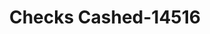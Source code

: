 ---
f_zip-code: 48328
f_state-code: MI
title: Checks Cashed-14516
f_phone: 248-683-5626
f_city-only: Waterford
f_address: 3448 Highland Road Waterford
f_location-unique-id: '14516'
slug: checks-cashed-14516
updated-on: '2024-05-30T13:46:58.046Z'
created-on: '2024-05-30T13:36:59.803Z'
published-on: '2024-05-30T13:54:32.469Z'
f_city-state: cms/city/waterford-mi.md
f_company: cms/company/checks-cashed.md
f_state: cms/state/michigan.md
layout: '[payday-loan].html'
tags: payday-loan
---